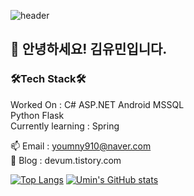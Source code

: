 ![header](https://capsule-render.vercel.app/api?type=waving&color=gradient&height=250&section=header&text=YOU%20MIN%20KIM&fontSize=60&animation=twinkling&fontAlignY=40)

## 👋 안녕하세요! 김유민입니다.

### 🛠Tech Stack🛠  
Worked On : C# ASP.NET Android MSSQL  
Python Flask  
Currently learning : Spring  

📫 Email : youmny910@naver.com  
💬 Blog : devum.tistory.com  

[![Top Langs](https://github-readme-stats.vercel.app/api/top-langs/?username=devuming&layout=compact&theme=onedark&hide_border=true)](https://github.com/devuming/github-readme-stats)
[![Umin's GitHub stats](https://github-readme-stats.vercel.app/api?username=devuming&theme=onedark&show_icons=true&hide_border=true)](https://github.com/devuming/github-readme-stats)
